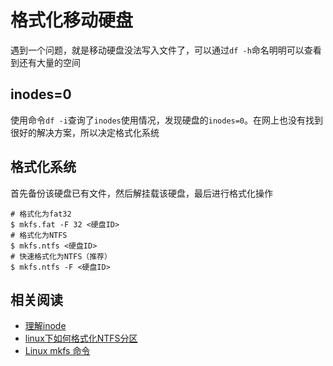 
# 格式化移动硬盘

遇到一个问题，就是移动硬盘没法写入文件了，可以通过`df -h`命名明明可以查看到还有大量的空间

## inodes=0

使用命令`df -i`查询了`inodes`使用情况，发现硬盘的`inodes=0`。在网上也没有找到很好的解决方案，所以决定格式化系统

## 格式化系统

首先备份该硬盘已有文件，然后解挂载该硬盘，最后进行格式化操作

```
# 格式化为fat32
$ mkfs.fat -F 32 <硬盘ID>
# 格式化为NTFS
$ mkfs.ntfs <硬盘ID>
# 快速格式化为NTFS（推荐）
$ mkfs.ntfs -F <硬盘ID>
```

## 相关阅读

* [理解inode](http://www.ruanyifeng.com/blog/2011/12/inode.html)
* [ linux下如何格式化NTFS分区 ](https://blog.51cto.com/u_2221384/2592293)
* [Linux mkfs 命令](https://www.runoob.com/linux/linux-comm-mkfs.html)
